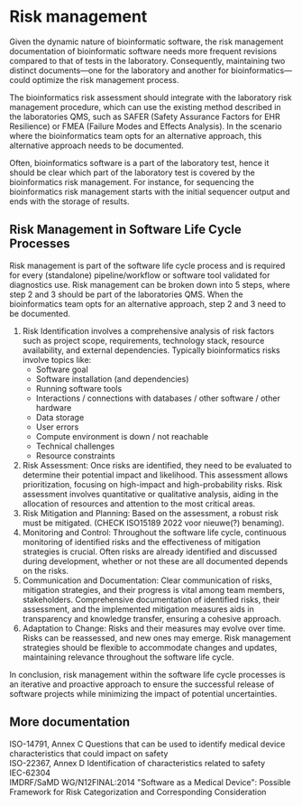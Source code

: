 # Risk management
Given the dynamic nature of bioinformatic software, the risk management documentation of bioinformatic  software needs more frequent revisions compared to that of tests in the laboratory. Consequently, maintaining two distinct documents—one for the laboratory and another for bioinformatics—could optimize the risk management process.

The bioinformatics risk assessment should integrate with the laboratory risk management procedure, which can use the existing method described in the laboratories QMS, such as SAFER (Safety Assurance Factors for EHR Resilience) or FMEA (Failure Modes and Effects Analysis). In the scenario where the bioinformatics team opts for an alternative approach, this alternative approach needs to be documented.

Often, bioinformatics software is a part of the laboratory test, hence it should be clear which part of the laboratory test is covered by the bioinformatics risk management.  For instance, for sequencing the bioinformatics risk management starts with the initial sequencer output and ends with the storage of results.

## Risk Management in Software Life Cycle Processes
Risk management is part of the software life cycle process and is required for every (standalone) pipeline/workflow or software tool validated for diagnostics use. Risk management can be broken down into 5 steps, where step 2 and 3 should be part of the laboratories QMS. When the bioinformatics team opts for an alternative approach, step 2 and 3 need to be documented.  

1. Risk Identification involves a comprehensive analysis of risk factors such as project scope, requirements, technology stack, resource availability, and external dependencies.
Typically bioinformatics risks involve topics like:
   - Software goal
   - Software installation (and dependencies)
   - Running software tools
   - Interactions / connections with databases / other software / other hardware
   - Data storage
   - User errors
   - Compute environment is down / not reachable
   - Technical challenges
   - Resource constraints
2. Risk Assessment: Once risks are identified, they need to be evaluated to determine their potential impact and likelihood. This assessment allows prioritization, focusing on high-impact and high-probability risks. Risk assessment involves quantitative or qualitative analysis, aiding in the allocation of resources and attention to the most critical areas.
3. Risk Mitigation and Planning: Based on the assessment, a robust risk must be mitigated. (CHECK ISO15189 2022 voor nieuwe(?) benaming). 
4. Monitoring and Control: Throughout the software life cycle, continuous monitoring of identified risks and the effectiveness of mitigation strategies is crucial. Often risks are already identified and discussed during development, whether or not these are all documented depends on the risks. 
5. Communication and Documentation: Clear communication of risks, mitigation strategies, and their progress is vital among team members, stakeholders. Comprehensive documentation of identified risks, their assessment, and the implemented mitigation measures aids in transparency and knowledge transfer, ensuring a cohesive approach.
6. Adaptation to Change: Risks and their measures may evolve over time. Risks can be reassessed, and new ones may emerge. Risk management strategies should be flexible to accommodate changes and updates, maintaining relevance throughout the software life cycle.

In conclusion, risk management within the software life cycle processes is an iterative and proactive approach to ensure the successful release of software projects while minimizing the impact of potential uncertainties. 

## More documentation 

ISO-14791, Annex C Questions that can be used to identify medical device characteristics that could impact on safety     
ISO-22367, Annex D Identification of characteristics related to safety      
IEC-62304     
IMDRF/SaMD WG/N12FINAL:2014 "Software as a Medical Device": Possible Framework for Risk Categorization and Corresponding Consideration    
